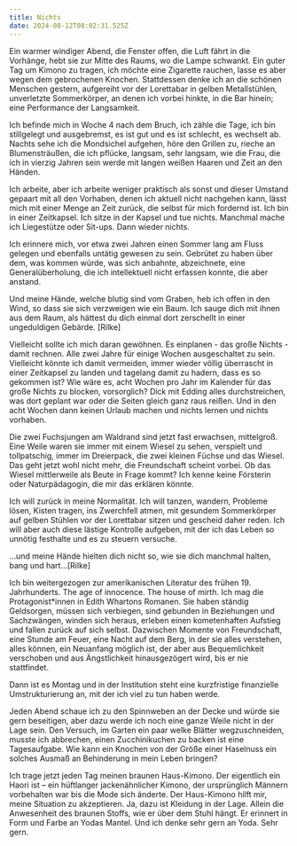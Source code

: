 ```yaml
---
title: Nichts
date: 2024-08-12T08:02:31.525Z
---
```

Ein warmer windiger Abend, die Fenster offen, die Luft fährt in die Vorhänge, hebt sie zur Mitte des Raums, wo die Lampe schwankt. Ein guter Tag um Kimono zu tragen, ich möchte eine Zigarette rauchen, lasse es aber wegen dem gebrochenen Knochen. Stattdessen denke ich an die schönen Menschen gestern, aufgereiht vor der Lorettabar in gelben Metallstühlen, unverletzte Sommerkörper, an denen ich vorbei hinkte, in die Bar hinein; eine Performance der Langsamkeit. 

Ich befinde mich in Woche 4 nach dem Bruch, ich zähle die Tage, ich bin stillgelegt und ausgebremst, es ist gut und es ist schlecht, es wechselt ab. Nachts sehe ich die Mondsichel aufgehen, höre den Grillen zu, rieche an Blumensträußen, die ich pflücke, langsam, sehr langsam, wie die Frau, die ich in vierzig Jahren sein werde mit langen weißen Haaren und Zeit an den Händen. 

Ich arbeite, aber ich arbeite weniger praktisch als sonst und dieser Umstand gepaart mit all den Vorhaben, denen ich aktuell nicht nachgehen kann, lässt mich mit einer Menge an Zeit zurück, die selbst für mich fordernd ist. Ich bin in einer Zeitkapsel. Ich sitze in der Kapsel und tue nichts. Manchmal mache ich Liegestütze oder Sit-ups. Dann wieder nichts. 

Ich erinnere mich, vor etwa zwei Jahren einen Sommer lang am Fluss gelegen und ebenfalls untätig gewesen zu sein. Gebrütet zu haben über dem, was kommen würde, was sich anbahnte, abzeichnete, eine Generalüberholung, die ich intellektuell nicht erfassen konnte, die aber anstand. 

Und meine Hände, welche blutig sind vom Graben, 
heb ich offen in den Wind, so dass sie sich verzweigen wie ein Baum. 
Ich sauge dich mit ihnen aus dem Raum, 
als hättest du dich einmal dort zerschellt in einer ungeduldigen Gebärde.				 \[Rilke] 

Vielleicht sollte ich mich daran gewöhnen. Es einplanen - das große Nichts - damit rechnen. Alle zwei Jahre für einige Wochen ausgeschaltet zu sein. Vielleicht könnte ich damit vermeiden, immer wieder völlig überrascht in einer Zeitkapsel zu landen und tagelang damit zu hadern, dass es so gekommen ist? Wie wäre es, acht Wochen pro Jahr im Kalender für das große Nichts zu blocken, vorsorglich? Dick mit Edding alles durchstreichen, was dort geplant war oder die Seiten gleich ganz raus reißen. Und in den acht Wochen dann keinen Urlaub machen und nichts lernen und nichts vorhaben. 

Die zwei Fuchsjungen am Waldrand sind jetzt fast erwachsen, mittelgroß. Eine Weile waren sie immer mit einem Wiesel zu sehen, verspielt und tollpatschig, immer im Dreierpack, die zwei kleinen Füchse und das Wiesel. Das geht jetzt wohl nicht mehr, die Freundschaft scheint vorbei. Ob das Wiesel mittlerweile als Beute in Frage kommt? Ich kenne keine Försterin oder Naturpädagogin, die mir das erklären könnte.

Ich will zurück in meine Normalität. Ich will tanzen, wandern, Probleme lösen, Kisten tragen, ins Zwerchfell atmen, mit gesundem Sommerkörper auf gelben Stühlen vor der Lorettabar sitzen und gescheid daher reden. Ich will aber auch diese lästige Kontrolle aufgeben, mit der ich das Leben so unnötig festhalte und es zu steuern versuche. 

...und meine Hände hielten dich nicht so, wie sie dich manchmal halten, bang und hart…\[Rilke] 

Ich bin weitergezogen zur amerikanischen Literatur des frühen 19. Jahrhunderts. The age of innocence. The house of mirth. Ich mag die Protagonist*innen in Edith Whartons Romanen. Sie haben ständig Geldsorgen, müssen sich verbiegen, sind gebunden in Beziehungen und Sachzwängen, winden sich heraus, erleben einen kometenhaften Aufstieg und fallen zurück auf sich selbst. Dazwischen Momente von Freundschaft, eine Stunde am Feuer, eine Nacht auf dem Berg, in der sie alles verstehen, alles können, ein Neuanfang möglich ist, der aber aus Bequemlichkeit verschoben und aus Ängstlichkeit hinausgezögert wird, bis er nie stattfindet. 

Dann ist es Montag und in der Institution steht eine kurzfristige finanzielle Umstrukturierung an, mit der ich viel zu tun haben werde. 

Jeden Abend schaue ich zu den Spinnweben an der Decke und würde sie gern beseitigen, aber dazu werde ich noch eine ganze Weile nicht in der Lage sein. Den Versuch, im Garten ein paar welke Blätter wegzuschneiden, musste ich abbrechen, einen Zucchinikuchen zu backen ist eine Tagesaufgabe. Wie kann ein Knochen von der Größe einer Haselnuss ein solches Ausmaß an Behinderung in mein Leben bringen?

Ich trage jetzt jeden Tag meinen braunen Haus-Kimono. Der eigentlich ein Haori ist – ein hüftlanger jackenähnlicher Kimono, der ursprünglich Männern vorbehalten war bis die Mode sich änderte. Der Haus-Kimono hilft mir, meine Situation zu akzeptieren. Ja, dazu ist Kleidung in der Lage. Allein die Anwesenheit des braunen Stoffs, wie er über dem Stuhl hängt. Er erinnert in Form und Farbe an Yodas Mantel. Und ich denke sehr gern an Yoda. Sehr gern.